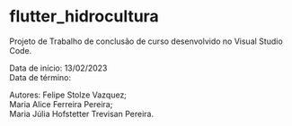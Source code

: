 # flutter_hidrocultura

Projeto de Trabalho de conclusão de curso desenvolvido no Visual Studio Code.

Data de início: 13/02/2023 <br/>
Data de término:

Autores:
Felipe Stolze Vazquez;  <br/>
Maria Alice Ferreira Pereira;  <br/>
Maria Júlia Hofstetter Trevisan Pereira.
